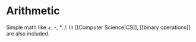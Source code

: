# Arithmetic
Simple math like +, -, \*, /. In [[Computer Science|CS]], [[binary operations]] are also included.